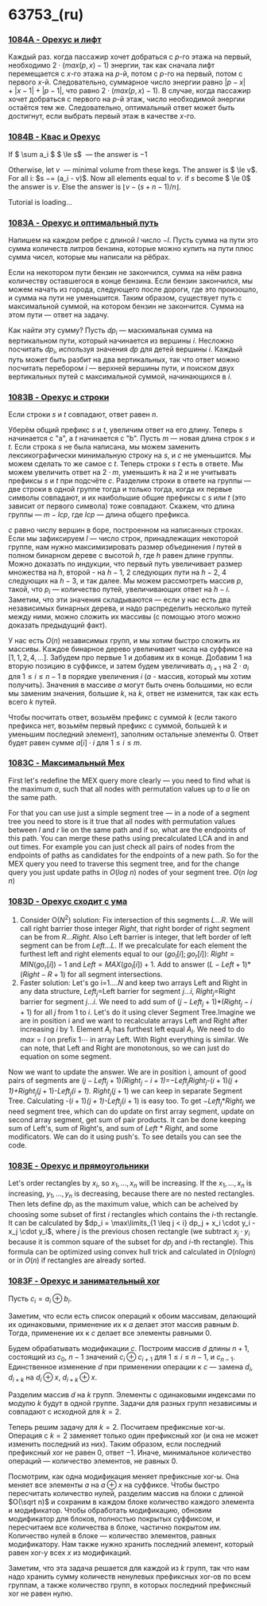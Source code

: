 # 63753_(ru)


### [1084A - Орехус и лифт](../problems/A._The_Fair_Nut_and_Elevator.md "Codeforces Round 526 (Div. 2)")

Каждый раз. когда пассажир хочет добраться с $p$-го этажа на первый, необходимо $2 \cdot (max(p, x) - 1)$ энергии, так как сначала лифт перемещается с $x$-го этажа на $p$-й, потом с $p$-го на первый, потом с первого $x$-й. Следовательно, суммарное число энергии равно $|p - x| + |x - 1| + |p - 1|$, что равно $2 \cdot (max(p, x) - 1)$. В случае, когда пассажир хочет добраться с первого на $p$-й этаж, число необходимой энергии остаётся тем же. Следовательно, оптимальный ответ может быть достигнут, если выбрать первый этаж в качестве $x$-го.

 
### [1084B - Квас и Орехус](../problems/B._Kvass_and_the_Fair_Nut.md "Codeforces Round 526 (Div. 2)")

If $ \sum a_i $ $ \le s$  — the answer is $-1$

Otherwise, let $v$  — minimal volume from these kegs. The answer is $ \le v$. For all i: $s $-=$ (a_i - v)$. Now all elements equal to $v$. if $s$ become $ \le 0$ the answer is $v$. Else the answer is $\lfloor v - (s + n - 1) / n\rfloor$.

 Tutorial is loading... 
### [1083A - Орехус и оптимальный путь](https://codeforces.com/contest/1083/problem/A "Codeforces Round 526 (Div. 1)")

Напишем на каждом ребре с длиной $l$ число $-l$. Пусть сумма на пути это сумма количеств литров бензина, которые можно купить на пути плюс сумма чисел, которые мы написали на рёбрах.

Если на некотором пути бензин не закончился, сумма на нём равна количеству оставшегося в конце бензина. Если бензин закончился, мы можем начать из города, следующего после дороги, где это произошло, и сумма на пути не уменьшится. Таким образом, существует путь с максимальной суммой, на котором бензин не закончится. Сумма на этом пути — ответ на задачу.

Как найти эту сумму? Пусть $dp_{i}$ — маскимальная сумма на вертикальном пути, который начинается из вершины $i$. Несложно посчитать $dp_{i}$, используя значения $dp$ для детей вершины $i$. Каждый путь может быть разбит на два вертикальных, так что ответ можно посчитать перебором $i$ — верхней вершины пути, и поиском двух вертикальных путей с максимальной суммой, начинающихся в $i$.

 
### [1083B - Орехус и строки](https://codeforces.com/contest/1083/problem/B "Codeforces Round 526 (Div. 1)")

Если строки $s$ и $t$ совпадают, ответ равен $n$.

Уберём общий префикс $s$ и $t$, увеличим ответ на его длину. Теперь $s$ начинается с "a", а $t$ начинается с "b". Пусть $m$ — новая длина строк $s$ и $t$. Если строка $s$ не была написана, мы можем заменить лексикографически минимальную строку на $s$, и $c$ не уменьшится. Мы можем сделать то же самое с $t$. Теперь строки $s$ $t$ есть в ответе. Мы можем увеличить ответ на $2 \cdot m$, уменьшить $k$ на $2$ и не учитывать префиксы $s$ и $t$ при подсчёте $c$. Разделим строки в ответе на группы — две строки в одной группе тогда и только тогда, когда их первые символы совпадают, и их наибольшие общие префиксы с $s$ или $t$ (это зависит от первого символа) тоже совпадают. Скажем, что длина группы — $m - lcp$, где $lcp$ — длина общего префикса.

$c$ равно числу вершин в боре, построенном на написанных строках. Если мы зафиксируем $l$ — число строк, принадлежащих некоторой группе, нам нужно максимизировать размер объединения $l$ путей в полном бинарном дереве с высотой $h$, где $h$ равен длине группы. Можно доказать по индукции, что первый путь увеличивает размер множества на $h$, второй - на $h - 1$, 2 следующих пути на $h - 2$, 4 следующих на $h - 3$, и так далее. Мы можем рассмотреть массив $p$, такой, что $p_{i}$ — количество путей, увеличивающих ответ на $h - i$. Заметим, что эти значения складываются — если у нас есть два независимых бинарных дерева, и надо распределить несколько путей между ними, можно сложить их массивы (с помощью этого можно доказать предыдущий факт).

У нас есть $O(n)$ независимых групп, и мы хотим быстро сложить их массивы. Каждое бинарное дерево увеличивает числа на суффиксе на $[1, 1, 2, 4, ...]$. Забудем про первые $1$ и добавим их в конце. Добавим $1$ на вторую позицию в суффиксе, и затем будем увеличивать $a_{i + 1}$ на $2 \cdot a_{i}$ для $1 \le i \le n - 1$ в порядке увеличения $i$ ($a$ - массив, который мы хотим получить). Значения в массиве $a$ могут быть очень большими, но если мы заменим значения, большие $k$, на $k$, ответ не изменится, так как есть всего $k$ путей.

Чтобы посчитать ответ, возьмём префикс с суммой $k$ (если такого префикса нет, возьмём первый префикс с суммой, большей k и уменьшим последний элемент), заполним остальные элементы $0$. Ответ будет равен сумме $a[i] \cdot i$ для $1 \le i \le m$.

 
### [1083C - Максимальный Mex](https://codeforces.com/contest/1083/problem/C "Codeforces Round 526 (Div. 1)")

First let's redefine the MEX query more clearly — you need to find what is the maximum $a$, such that all nodes with permutation values up to $a$ lie on the same path. 

For that you can use just a simple segment tree — in a node of a segment tree you need to store is it true that all nodes with permutation values between $l$ and $r$ lie on the same path and if so, what are the endpoints of this path. You can merge these paths using precalculated LCA and in and out times. For example you can just check all pairs of nodes from the endpoints of paths as candidates for the endpoints of a new path. So for the MEX query you need to traverse this segment tree, and for the change query you just update paths in $O$($log$ $n$) nodes of your segment tree. $O$($n$ $log$ $n$)

 
### [1083D - Орехус сходит с ума](https://codeforces.com/contest/1083/problem/D "Codeforces Round 526 (Div. 1)")

1. Consider O($N^2$) solution: Fix intersection of this segments $L \dots R$. We will call right barrier those integer $Right$, that right border of right segment can be from $R \dots Right$. Also Left barrier is integer, that left border of left segment can be from $Left \dots L$. If we precalculate for each element the furthest left and right elements equal to our ($go_l[i]; go_r[i]$): $Right = MIN(go_r[i])-1$ and $Left = MAX(go_l[i])+1$. Add to answer ($L-Left+1$)*($Right-R+1$) for all segment intersections.
2. Faster solution: Let's go i=$1 \dots.N$ and keep two arrays Left and Right in any data structure, $Left_j$=Left barrier for segment $j \dots i$, $Right_j$=Right barrier for segment $j \dots i$. We need to add sum of ($j-Left_j+1$)*($Right_j-i+1$) for all $j$ from $1$ to $i$. Let's do it using clever Segment Tree.Imagine we are in position i and we want to recalculate arrays Left and Right after increasing $i$ by $1$. Element $A_i$ has furthest left equal $A_l$. We need to do $max=l$ on prefix $1 \dotsi$ in array Left. With Right everything is similar. We can note, that Left and Right are monotonous, so we can just do equation on some segment.

Now we want to update the answer. We are in position i, amount of good pairs of segments are ($j- Left_j+1$)*($Right_j-i+1$)=$-Left_j$*$Right_j$-($i+1$)*($j+1$)+$Right_j$*($j+1$)-$Left_j$*($i+1$). $Right_j$*($j+1$) we can keep in separate Segment Tree. Calculating -($i+1$)*($j+1$)-$Left_j$*($i+1$) is easy too. To get $-Left_j$*$Right_j$ we need segment tree, which can do update on first array segment, update on second array segment, get sum of pair products. It can be done keeping sum of Left's, sum of Right's, and sum of $Left$ * $Right$, and some modificators. We can do it using push's. To see details you can see the code.
 
### [1083E - Орехус и прямоугольники](https://codeforces.com/contest/1083/problem/E "Codeforces Round 526 (Div. 1)")

Let's order rectangles by $x_i$, so $x_1, ..., x_n$ will be increasing. If the $x_1, ..., x_n$ is increasing, $y_1, ..., y_n$ is decreasing, because there are no nested rectangles. Then lets define $dp_i$ as the maximum value, which can be acheived by choosing some subset of first $i$ rectangles which contains the $i$-th rectangle. It can be calculated by $dp_i = \max\limits_{1 \leq j < i} dp_j + x_i \cdot y_i - x_j \cdot y_i$, where $j$ is the previous chosen rectangle (we subtract $x_j \cdot y_i$ because it is common square of the subset for $dp_j$ and $i$-th rectangle). This formula can be optimized using convex hull trick and calculated in $O(n log n)$ or in $O(n)$ if rectangles are already sorted.

 
### [1083F - Орехус и занимательный xor](https://codeforces.com/contest/1083/problem/F "Codeforces Round 526 (Div. 1)")

Пусть $c_{i}=a_{i} \oplus b_{i}$.

Заметим, что если есть список операций к обоим массивам, делающий их одинаковыми, применение их к $a$ делает этот массив равным $b$. Тогда, применение их к $c$ делает все элементы равными $0$.

Будем обрабатывать модификации $c$. Построим массив $d$ длины $n + 1$, состоящий из $c_{0}$, $n - 1$ значений $c_{i} \oplus c_{i + 1}$ для $1 \le i \le n - 1$, и $c_{n - 1}$. Единственное изменение $d$ при применении операции к $c$ — замена $d_{i}$, $d_{i + k}$ на $d_{i} \oplus x$, $d_{i + k} \oplus x$.

Разделим массив $d$ на $k$ групп. Элементы с одинаковыми индексами по модулю $k$ будут в одной группе. Задачи для разных групп независимы и совпадают с исходной для $k = 2$.

Теперь решим задачу для $k = 2$. Посчитаем префиксные xor-ы. Операция с $k = 2$ заменяет только один префиксный xor (и она не может изменить последний из них). Таким образом, если последний префиксный xor не равен 0, ответ $-1$. Иначе, минимальное количество операций — количество элементов, не равных $0$.

Посмотрим, как одна модификация меняет префиксные xor-ы. Она меняет все элементы $a$ на $a \oplus x$ на суффиксе. Чтобы быстро пересчитать количество нулей, разделим массив на блоки с длиной $O(\sqrt n)$ и сохраним в каждом блоке количество каждого элемента и модификатор. Чтобы обработать модификацию, обновим модификатор для блоков, полностью покрытых суффиксом, и пересчитаем все количества в блоке, частично покрытом им. Количество нулей в блоке — количество элементов, равных модификатору. Нам также нужно хранить последний элемент, который равен xor-у всех $x$ из модификаций.

Заметим, что эта задача решается для каждой из $k$ групп, так что нам надо хранить сумму количеств ненулевых префиксных xor-ов по всем группам, а также количество групп, в которых последний префиксный xor не равен нулю.

